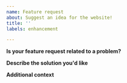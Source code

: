 ```yaml
---
name: Feature request
about: Suggest an idea for the website!
title: ''
labels: enhancement

---
```


**Is your feature request related to a problem?** <!-- A clear and concise description of what the problem is. -->

**Describe the solution you'd like** <!-- A clear and concise description of what you want to happen. -->

**Additional context** <!-- Add any other context or screenshots about the feature request here. -->
